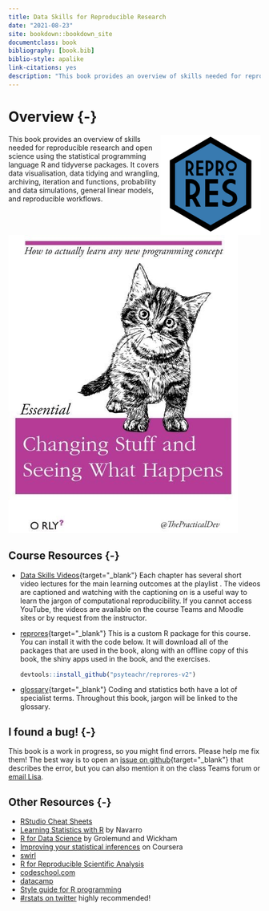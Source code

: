 ```yaml
--- 
title: Data Skills for Reproducible Research
date: "2021-08-23"
site: bookdown::bookdown_site
documentclass: book
bibliography: [book.bib]
biblio-style: apalike
link-citations: yes
description: "This book provides an overview of skills needed for reproducible research and open science using the statistical programming language R and tidyverse packages. It covers data visualisation, data tidying and wrangling, archiving, iteration and functions, probability and data simulations, general linear models, and reproducible workflows."
---
```


# Overview {-}

<img src="images/logo.png" style="width: 200px; float: right;"
     alt="Hex sticker, blue, text: DATA SKILLS">

This book provides an overview of skills needed for reproducible research and open science using the statistical programming language R and tidyverse packages. It covers data visualisation, data tidying and wrangling, archiving, iteration and functions, probability and data simulations, general linear models, and reproducible workflows.

<img src="images/memes/changing-stuff.jpg" class="right meme"
     alt="Fake O'Reilly-style book cover, line drawing of a kitten; title: Changing Stuff and Seeing What Happens; top text: How to actually learn any new programming concept"/>


## Course Resources {-}

* [Data Skills Videos](https://www.youtube.com/playlist?list=PLA2iRWVwbpTIweEBHD2dOKjZHK1atRmXt){target="_blank"}
    Each chapter has several short video lectures for the main learning outcomes at the playlist . The videos are captioned and watching with the captioning on is a useful way to learn the jargon of computational reproducibility. If you cannot access YouTube, the videos are available on the course Teams and Moodle sites or by request from the instructor.

* [reprores](https://github.com/psyteachr/reprores-v2){target="_blank"}
    This is a custom R package for this course. You can install it with the code below. It will download all of the packages that are used in the book, along with an offline copy of this book, the shiny apps used in the book, and the exercises.
    
    
    ```r
    devtools::install_github("psyteachr/reprores-v2")
    ```

* [glossary](https://psyteachr.github.io/glossary){target="_blank"}
    Coding and statistics both have a lot of specialist terms. Throughout this book, jargon will be linked to the glossary.

## I found a bug! {-}

This book is a work in progress, so you might find errors. Please help me fix them! The best way is to open an [issue on github](https://github.com/PsyTeachR/reprores-v2/issues){target="_blank"} that describes the error, but you can also mention it on the class Teams forum or [email Lisa](mailto:lisa.debruine@glasgow.ac.uk?subject=reprores).

## Other Resources {-}

- [RStudio Cheat Sheets](https://www.rstudio.com/resources/cheatsheets/) 
- [Learning Statistics with R](https://learningstatisticswithr-bookdown.netlify.com) by Navarro
- [R for Data Science](http://r4ds.had.co.nz) by Grolemund and Wickham
- [Improving your statistical inferences](https://www.coursera.org/learn/statistical-inferences/) on Coursera
- [swirl](http://swirlstats.com)
- [R for Reproducible Scientific Analysis](http://swcarpentry.github.io/r-novice-gapminder/)
- [codeschool.com](http://tryr.codeschool.com)
- [datacamp](https://www.datacamp.com/courses/free-introduction-to-r)
- [Style guide for R programming](http://style.tidyverse.org)
- [#rstats on twitter](https://twitter.com/search?q=%2523rstats) highly recommended!


